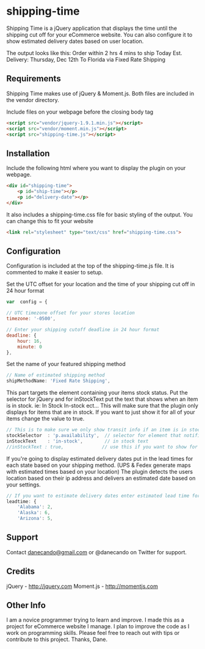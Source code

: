 shipping-time
=============

Shipping Time is a jQuery application that displays the time until the shipping cut off for your eCommerce website. You can also configure it to show estimated delivery dates based on user location.

The output looks like this: 
Order within 2 hrs 4 mins to ship Today
Est. Delivery: Thursday, Dec 12th
To Florida via Fixed Rate Shipping

## Requirements 
Shipping Time makes use of jQuery & Moment.js. Both files are included in the vendor directory. 

Include files on your webpage before the closing body tag
```html
<script src="vendor/jquery-1.9.1.min.js"></script>
<script src="vendor/moment.min.js"></script>
<script src="shipping-time.js"></script>
```

## Installation 
Include the following html where you want to display the plugin on your webpage.
```html
<div id="shipping-time">
    <p id="ship-time"></p>
    <p id="delivery-date"></p>
</div>
```

It also includes a shipping-time.css file for basic styling of the output. You can change this to fit your website
```html
<link rel="stylesheet" type="text/css" href="shipping-time.css">
```

## Configuration 
Configuration is included at the top of the shipping-time.js file. It is commented to make it easier to setup. 

Set the UTC offset for your location and the time of your shipping cut off in 24 hour format
```javascript
var  config = {

// UTC timezone offset for your stores location
timezone: '-0500',

// Enter your shipping cutoff deadline in 24 hour format
deadline: {
    hour: 16,
    minute: 0
},
```


Set the name of your featured shipping method 
```javascript
// Name of estimated shipping method
shipMethodName: 'Fixed Rate Shipping',
`````

This part targets the element containing your items stock status. Put the selector for jQuery and for inStockText put the text that shows when an item is in stock. ie: In Stock In-stock ect... This will make sure that the plugin only displays for items that are in stock. If you want to just show it for all of your items change the value to true.
```javascript
// This is to make sure we only show transit info if an item is in stock!
stockSelector  : 'p.availability',  // selector for element that notifies stock status
inStockText    : 'in-stock',        // in stock text  
//inStockText : true,              // use this if you want to show for all items
```

If you're going to display estimated delivery dates put in the lead times for each state based on your shipping method. (UPS & Fedex generate maps with estimated times based on your location) The plugin detects the users location based on their ip address and delivers an estimated date based on your settings.
```javascript
// If you want to estimate delivery dates enter estimated lead time for each state in days
leadtime: {
    'Alabama': 2,
    'Alaska': 6,
    'Arizona': 5,
```


## Support
Contact danecando@gmail.com or @danecando on Twitter for support.

## Credits
jQuery - http://jquery.com
Moment.js - http://momentjs.com

## Other Info
I am a novice programmer trying to learn and improve. I made this as a project for eCommerce website I manage. I plan to improve the code as I work on programming skills. Please feel free to reach out with tips or contribute to this project. Thanks, Dane.